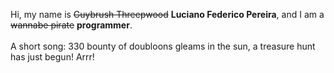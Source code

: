 Hi, my name is ~~Guybrush Threepwood~~ **Luciano Federico Pereira**, and I am a ~~wannabe pirate~~ **programmer**.<br><br>A short song: 330 bounty of doubloons gleams in the sun, a treasure hunt has just begun! Arrr!
